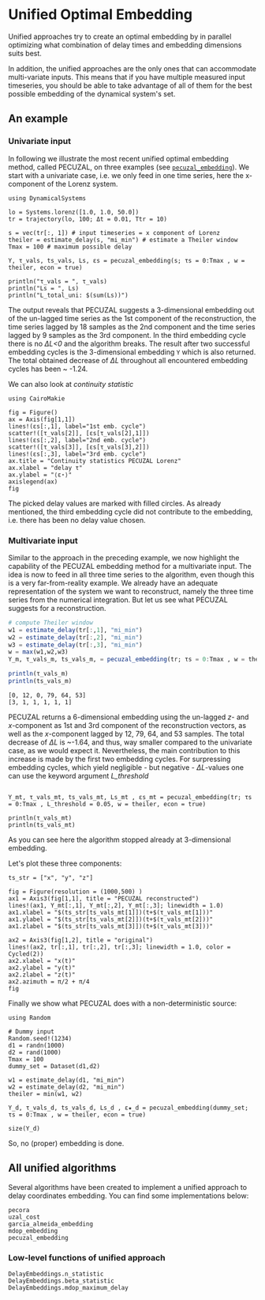 # Unified Optimal Embedding
Unified approaches try to create an optimal embedding by in parallel optimizing what combination of delay times and embedding dimensions suits best.

In addition, the unified approaches are the only ones that can accommodate multi-variate inputs. This means that if you have multiple measured input timeseries, you should be able to take advantage of all of them for the best possible embedding of the dynamical system's set.

## An example

### Univariate input

In following we illustrate the most recent unified optimal embedding method, called PECUZAL, on three examples (see [`pecuzal_embedding`](@ref)).
We start with a univariate case, i.e. we only feed in one time series,
here the x-component of the Lorenz system.  
```@example MAIN
using DynamicalSystems

lo = Systems.lorenz([1.0, 1.0, 50.0])
tr = trajectory(lo, 100; Δt = 0.01, Ttr = 10)

s = vec(tr[:, 1]) # input timeseries = x component of Lorenz
theiler = estimate_delay(s, "mi_min") # estimate a Theiler window
Tmax = 100 # maximum possible delay

Y, τ_vals, ts_vals, Ls, εs = pecuzal_embedding(s; τs = 0:Tmax , w = theiler, econ = true)

println("τ_vals = ", τ_vals)
println("Ls = ", Ls)
println("L_total_uni: $(sum(Ls))")
```
The output reveals that PECUZAL suggests a 3-dimensional embedding out of the
un-lagged time series as the 1st component of the reconstruction, the time
series lagged by 18 samples as the 2nd component and the time series lagged by
9 samples as the 3rd component. In the third embedding cycle there is no *ΔL<0*
and the algorithm breaks. The result after two successful embedding cycles is
the 3-dimensional embedding `Y` which is also returned.
The total obtained decrease of *ΔL* throughout all encountered embedding cycles has been ~ -1.24.


We can also look at *continuity statistic*
```@example MAIN
using CairoMakie

fig = Figure()
ax = Axis(fig[1,1])
lines!(εs[:,1], label="1st emb. cycle")
scatter!([τ_vals[2]], [εs[τ_vals[2],1]])
lines!(εs[:,2], label="2nd emb. cycle")
scatter!([τ_vals[3]], [εs[τ_vals[3],2]])
lines!(εs[:,3], label="3rd emb. cycle")
ax.title = "Continuity statistics PECUZAL Lorenz"
ax.xlabel = "delay τ"
ax.ylabel = "⟨ε⋆⟩"
axislegend(ax)
fig
```

The picked delay values are marked with filled circles. As already mentioned, the
third embedding cycle did not contribute to the embedding, i.e. there has been
no delay value chosen.

### Multivariate input

Similar to the approach in the preceding example, we now highlight the capability
of the PECUZAL embedding method for a multivariate input. The idea is now to feed
in all three time series to the algorithm, even though this is a very
far-from-reality example. We already have an adequate representation of the
system we want to reconstruct, namely the three time series from the numerical
integration. But let us see what PECUZAL suggests for a reconstruction.

```julia
# compute Theiler window
w1 = estimate_delay(tr[:,1], "mi_min")
w2 = estimate_delay(tr[:,2], "mi_min")
w3 = estimate_delay(tr[:,3], "mi_min")
w = max(w1,w2,w3)
Y_m, τ_vals_m, ts_vals_m, = pecuzal_embedding(tr; τs = 0:Tmax , w = theiler, econ = true)

println(τ_vals_m)
println(ts_vals_m)
```
```
[0, 12, 0, 79, 64, 53]
[3, 1, 1, 1, 1, 1]
```

PECUZAL returns a 6-dimensional embedding using the un-lagged *z*- and *x*-component
as 1st and 3rd component of the reconstruction vectors, as well as the *x*-component
lagged by 12, 79, 64, and 53 samples. The total decrease of *ΔL* is ~-1.64, and
thus, way smaller compared to the univariate case, as we would expect it. Nevertheless,
the main contribution to this increase is made by the first two embedding cycles.
For surpressing embedding cycles, which yield negligible - but negative - *ΔL*-values
one can use the keyword argument *L_threshold*   
```@example MAIN

Y_mt, τ_vals_mt, ts_vals_mt, Ls_mt , εs_mt = pecuzal_embedding(tr; τs = 0:Tmax , L_threshold = 0.05, w = theiler, econ = true)

println(τ_vals_mt)
println(ts_vals_mt)
```
As you can see here the algorithm stopped already at 3-dimensional embedding.

Let's plot these three components:
```@example MAIN
ts_str = ["x", "y", "z"]

fig = Figure(resolution = (1000,500) )
ax1 = Axis3(fig[1,1], title = "PECUZAL reconstructed")
lines!(ax1, Y_mt[:,1], Y_mt[:,2], Y_mt[:,3]; linewidth = 1.0)
ax1.xlabel = "$(ts_str[ts_vals_mt[1]])(t+$(τ_vals_mt[1]))"
ax1.ylabel = "$(ts_str[ts_vals_mt[2]])(t+$(τ_vals_mt[2]))"
ax1.zlabel = "$(ts_str[ts_vals_mt[3]])(t+$(τ_vals_mt[3]))"

ax2 = Axis3(fig[1,2], title = "original")
lines!(ax2, tr[:,1], tr[:,2], tr[:,3]; linewidth = 1.0, color = Cycled(2))
ax2.xlabel = "x(t)"
ax2.ylabel = "y(t)"
ax2.zlabel = "z(t)"
ax2.azimuth = π/2 + π/4
fig
```

Finally we show what PECUZAL does with a non-deterministic source:

```@example MAIN
using Random

# Dummy input
Random.seed!(1234)
d1 = randn(1000)
d2 = rand(1000)
Tmax = 100
dummy_set = Dataset(d1,d2)

w1 = estimate_delay(d1, "mi_min")
w2 = estimate_delay(d2, "mi_min")
theiler = min(w1, w2)

Y_d, τ_vals_d, ts_vals_d, Ls_d , ε★_d = pecuzal_embedding(dummy_set; τs = 0:Tmax , w = theiler, econ = true)

size(Y_d)
```

So, no (proper) embedding is done.

## All unified algorithms

Several algorithms have been created to implement a unified approach to delay coordinates embedding. You can find some implementations below:
```@docs
pecora
uzal_cost
garcia_almeida_embedding
mdop_embedding
pecuzal_embedding
```

### Low-level functions of unified approach
```@docs
DelayEmbeddings.n_statistic
DelayEmbeddings.beta_statistic
DelayEmbeddings.mdop_maximum_delay
```
